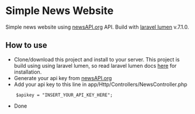 # Simple News Website

Simple news website using [newsAPI.org](https://newsapi.org/) API. Build with [laravel lumen](https://lumen.laravel.com) v.7.1.0.

## How to use

- Clone/download this project and install to your server. This project is build using using laravel lumen, so read laravel lumen docs [here](https://lumen.laravel.com/docs/7.x/installation) for installation.
- Generate your api key from [newsAPI.org](https://newsapi.org/)
- Add your api key to this line in app/Http/Controllers/NewsController.php
```
    $apikey = "INSERT_YOUR_API_KEY_HERE";
```
- Done
